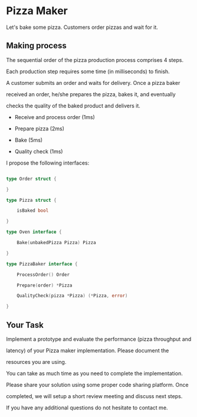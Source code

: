 # Pizza Maker

Let's bake some pizza. Customers order pizzas and wait for it.

 

## Making process

The sequential order of the pizza production process comprises 4 steps.

Each production step requires some time (in milliseconds) to finish.

A customer submits an order and waits for delivery. Once a pizza baker

received an order, he/she prepares the pizza, bakes it, and eventually

checks the quality of the baked product and delivers it.

 

- Receive and process order (1ms)

- Prepare pizza (2ms)

- Bake (5ms)

- Quality check (1ms)

 

I propose the following interfaces:

 

```go

type Order struct {

}

type Pizza struct {

    isBaked bool

}

type Oven interface {

    Bake(unbakedPizza Pizza) Pizza

}

type PizzaBaker interface {

    ProcessOrder() Order

    Prepare(order) *Pizza

    QualityCheck(pizza *Pizza) (*Pizza, error)

}

```

 

## Your Task

 

Implement a prototype and evaluate the performance (pizza throughput and

latency) of your Pizza maker implementation. Please document the 

resources you are using.

You can take as much time as you need to complete the implementation.

Please share your solution using some proper code sharing platform. Once

completed, we will setup a short review meeting and discuss next steps.

If you have any additional questions do not hesitate to contact me. 
